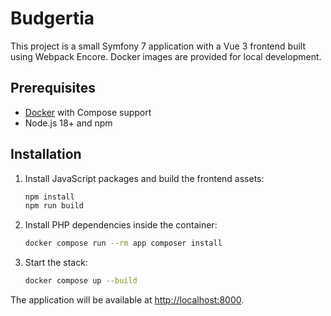 # Budgertia

This project is a small Symfony 7 application with a Vue 3 frontend built
using Webpack Encore. Docker images are provided for local development.

## Prerequisites

- [Docker](https://docs.docker.com/get-docker/) with Compose support
- Node.js 18+ and npm

## Installation

1. Install JavaScript packages and build the frontend assets:

   ```bash
   npm install
   npm run build
   ```

2. Install PHP dependencies inside the container:

   ```bash
   docker compose run --rm app composer install
   ```

3. Start the stack:

   ```bash
   docker compose up --build
   ```

The application will be available at [http://localhost:8000](http://localhost:8000).
